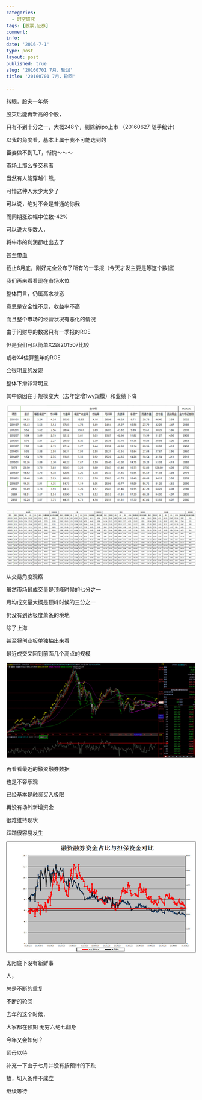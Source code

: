 ```yaml
---
categories:
  - 时空研究
tags: [股票,证券]
comment: 
info: 
date: '2016-7-1'
type: post
layout: post
published: true
slug: '20160701 7月，轮回'
title: '20160701 7月，轮回'

---
```

转眼，股灾一年祭

股灾后能再新高的个股，

只有不到十分之一，大概248个，剔除新ipo上市  （20160627 随手统计）

以我的角度看，基本上属于我不可能选到的

臣妾做不到T_T，惭愧～～～


市场上那么多交易者

当然有人能穿越牛熊，

可惜这种人太少太少了

可以说，绝对不会是普通的你我


而同期涨跌幅中位数-42%

可以说大多数人，

将牛市的利润都吐出去了

甚至带血


截止6月底，刚好完全公布了所有的一季报（今天才发主要是等这个数据）

我们再来看看现在市场水位

整体而言，仍属高水状态

意思是安全性不足，收益率不高


而且整个市场的经营状况有恶化的情况

由于问财导的数据只有一季报的ROE

但是我们可以简单X2跟201507比较

或者X4估算整年的ROE

会很明显的发现

整体下滑非常明显

其中原因在于规模变大（去年定增1wy规模）和业绩下降

![20160701-0](/images/20160701-0.jpeg)

![20160701-1](/images/20160701-1.jpeg)

从交易角度观察

虽然市场最成交量是顶峰时候的七分之一

月均成交量大概是顶峰时候的三分之一

仍没有到达极度萧条的境地

除了上海

甚至将创业板单独抽出来看

最近成交又回到前面几个高点的规模

![20160701-2](/images/20160701-2.jpeg)

再看看最近的融资融券数据

也是不容乐观

已经基本是融资买入极限

再没有场外新增资金

很难维持现状

踩踏很容易发生

![20160701-3](/images/20160701-3.jpeg)

太阳底下没有新鲜事

人，

总是不断的重复

不断的轮回

去年的这个时候，

大家都在预期 无穷六绝七翻身

今年又会如何？

师母以待


补充一下由于七月并没有按预计的下跌

故，切入条件不成立

继续等待